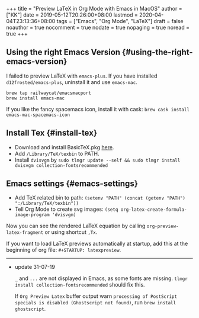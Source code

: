 +++
title = "Preview LaTeX in Org Mode with Emacs in MacOS"
author = ["KK"]
date = 2019-05-12T20:26:00+08:00
lastmod = 2020-04-04T23:13:36+08:00
tags = ["Emacs", "Org Mode", "LaTeX"]
draft = false
noauthor = true
nocomment = true
nodate = true
nopaging = true
noread = true
+++

## Using the right Emacs Version {#using-the-right-emacs-version}

I failed to preview LaTeX with `emacs-plus`. If you have installed `d12frosted/emacs-plus`, uninstall it and use `emacs-mac`.

```nil
brew tap railwaycat/emacsmacport
brew install emacs-mac
```

If you like the fancy spacemacs icon, install it with cask: `brew cask install emacs-mac-spacemacs-icon`


## Install Tex {#install-tex}

-   Download and install BasicTeX.pkg [here](http://www.tug.org/mactex/morepackages.html).
-   Add `/Library/TeX/texbin` to PATH.
-   Install `dvisvgm` by `sudo tlmgr update --self && sudo tlmgr install dvisvgm collection-fontsrecommended`


## Emacs settings {#emacs-settings}

-   Add TeX related bin to path: `(setenv "PATH" (concat (getenv "PATH") ":/Library/TeX/texbin"))`
-   Tell Org Mode to create svg images: `(setq org-latex-create-formula-image-program 'dvisvgm)`

Now you can see the rendered LaTeX equation by calling `org-preview-latex-fragment` or using shortcut `,Tx`.

If you want to load LaTeX previews automatically at startup, add this at the beginning of org file: `#+STARTUP: latexpreview`.

---

-   update 31-07-19

    `_` and `...` are not displayed in Emacs, as some fonts are missing. `tlmgr install collection-fontsrecommended` should fix this.

    If `Org Preview Latex` buffer output warn `processing of PostScript specials is disabled (Ghostscript not found)`, run `brew install ghostscript`.
